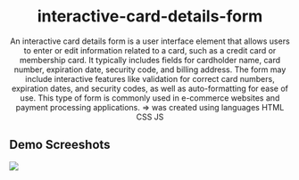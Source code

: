 <h1 align="center">interactive-card-details-form</h1>
<p align="center">An interactive card details form is a user interface element that allows users to enter or edit information related to a card, such as a credit card or membership card. It typically includes fields for cardholder name, card number, expiration date, security code, and billing address. The form may include interactive features like validation for correct card numbers, expiration dates, and security codes, as well as auto-formatting for ease of use. This type of form is commonly used in e-commerce websites and payment processing applications. => was created using languages HTML CSS JS</p>

<h2>Demo Screeshots</h2>
<img src="https://github.com/the-artist-web/interactive-card-details-form/assets/162612001/06c07c13-3213-4b48-89c0-c0a827699c17">
